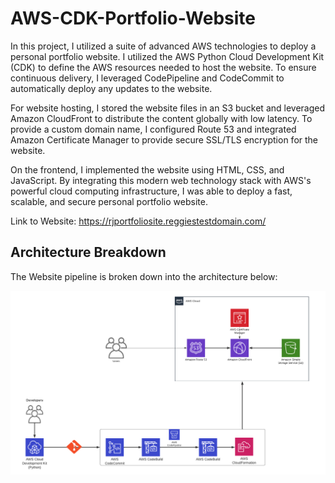 # AWS-CDK-Portfolio-Website
In this project, I utilized a suite of advanced AWS technologies to deploy a personal portfolio website. I utilized the AWS Python Cloud Development Kit (CDK) to define the AWS resources needed to host the website. To ensure continuous delivery, I leveraged CodePipeline and CodeCommit to automatically deploy any updates to the website.

For website hosting, I stored the website files in an S3 bucket and leveraged Amazon CloudFront to distribute the content globally with low latency. To provide a custom domain name, I configured Route 53 and integrated Amazon Certificate Manager to provide secure SSL/TLS encryption for the website.

On the frontend, I implemented the website using HTML, CSS, and JavaScript. By integrating this modern web technology stack with AWS's powerful cloud computing infrastructure, I was able to deploy a fast, scalable, and secure personal portfolio website.

Link to Website: https://rjportfoliosite.reggiestestdomain.com/

## Architecture Breakdown

The Website pipeline is broken down into the architecture below:

![portfolio](https://github.com/rjones18/Images/blob/main/Portfolio-Website-Pipeline-Diagram.png)
